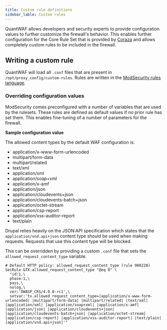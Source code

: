 ```yaml
---
title: Custom rule definitions
sidebar_lable: Custom rules
---
```


QuantWAF allows developers and security experts to provide configuration values to further customize the firewall's behavior. This enables further configuration for the Core Rule Set that is provided by [Coraza](https://coraza.io/) and allows completely custom rules to be included in the firewall.

## Writing a custom rule

QuantWAF will load all `.conf` files that are present in `/opt/proxy_config/custom-rules`. Rules are written in the [ModSecurity rules language](https://github.com/SpiderLabs/ModSecurity/wiki/Reference-Manual-(v3.x)).

### Overriding configuration values

ModSecurity comes preconfigured with a number of variables that are used by the rulesets. These rules are defined as default values if no prior rule has set them. This enables fine-tuning of a number of parameters for the firewall.

**Sample configuration value**

The allowed content types by the default WAF configuration is:

- application/x-www-form-urlencoded
- multipart/form-data
- multipart/related
- text/xml
- application/xml
- application/soap+xml
- application/x-amf
- application/json
- application/cloudevents+json
- application/cloudevents-batch+json
- application/octet-stream
- application/csp-report
- application/xss-auditor-report
- text/plain

Drupal relies heavily on the JSON:API specification which states that the `application/vnd.api+json` content type should be used when making requests. Requests that use this content type will be blocked.

This can be overridden by providing a custom `.conf` file that sets the `allowed_request_content_type` variable.

```
# Default HTTP policy: allowed_request_content_type (rule 900220)
SecRule &TX:allowed_request_content_type "@eq 0" \
  "id:1,\
  phase:1,\
  pass,\
  nolog,\
  ver:'OWASP_CRS/4.0.0-rc1',\
  setvar:'tx.allowed_request_content_type=|application/x-www-form-urlencoded| |multipart/form-data| |multipart/related| |text/xml| |application/xml| |application/soap+xml| |application/x-amf| |application/json| |application/cloudevents+json| |application/cloudevents-batch+json| |application/octet-stream| |application/csp-report| |application/xss-auditor-report| |text/plain| |application/vnd.api+json|'"
```


